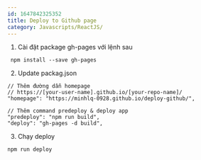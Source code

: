```yaml
---
id: 1647842325352
title: Deploy to Github page
category: Javascripts/ReactJS/
---
```


1. Cài đặt package gh-pages với lệnh sau

```
 npm install --save gh-pages
```
2. Update packag.json

```shell
// Thêm đường dẫn homepage
// https://[your-user-name].github.io/[your-repo-name]/
"homepage": "https://minhlq-0928.github.io/deploy-github/",

// Thêm command predeploy & deploy app
"predeploy": "npm run build",
"deploy": "gh-pages -d build",
```
3. Chạy deploy

```
npm run deploy
```
